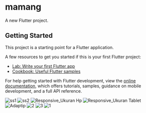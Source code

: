 # mamang

A new Flutter project.

## Getting Started

This project is a starting point for a Flutter application.

A few resources to get you started if this is your first Flutter project:

- [Lab: Write your first Flutter app](https://docs.flutter.dev/get-started/codelab)
- [Cookbook: Useful Flutter samples](https://docs.flutter.dev/cookbook)

For help getting started with Flutter development, view the
[online documentation](https://docs.flutter.dev/), which offers tutorials,
samples, guidance on mobile development, and a full API reference.



![ss1](https://user-images.githubusercontent.com/114584914/192781784-80e89825-b90b-4af3-8de4-2150965b4c69.jpg)
![ss2](https://user-images.githubusercontent.com/114584914/192781797-277ceb78-db68-463b-90ad-991e00da5aec.jpg)
![Responsive_Ukuran Hp](https://user-images.githubusercontent.com/114584914/196191896-d6dafb82-ce8f-4651-ba23-f42b16872da0.jpg)
![Responsive_Ukuran Tablet](https://user-images.githubusercontent.com/114584914/196191910-a42edcc5-0fa4-4d6d-b250-d9a737e1bd0a.jpg)
![Adaptip](https://user-images.githubusercontent.com/114584914/196191930-15300a16-8783-4ef4-933f-5c0e5e9c1577.jpg)
![2](https://user-images.githubusercontent.com/114584914/213149544-4e67af99-decd-4c77-a4a8-3ce499136919.jpg)
![3](https://user-images.githubusercontent.com/114584914/213149549-93aa1ec8-af9c-4c0d-b350-c80c1e6d0ccc.jpg)
![1](https://user-images.githubusercontent.com/114584914/213149552-c6039523-61da-4948-a725-77e93e17e681.jpg)
